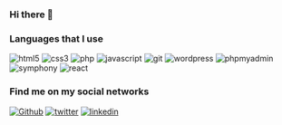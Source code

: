 ### Hi there 👋

### Languages that I use
<p>
<img alt="html5" src="https://img.shields.io/badge/-Html-E34F26?style=flat-square&logo=html5&logoColor=white" />  
<img alt="css3" src="https://img.shields.io/badge/-CSS-1572B6?style=flat-square&logo=css3&logoColor=white" /> 
<img alt="php" src="https://img.shields.io/badge/-PHP-777BB4?style=flat-square&logo=php&logoColor=white" />
<img alt="javascript" src="https://img.shields.io/badge/-Javascript-F7DF1E?style=flat-square&logo=javascript&logoColor=white" />
<img alt="git" src="https://img.shields.io/badge/-Git-F05032?style=flat-square&logo=git&logoColor=white" />
<img alt="wordpress" src="https://img.shields.io/badge/-Wordpress-21759B?style=flat-square&logo=wordpress&logoColor=white" />
<img alt="phpmyadmin" src="https://img.shields.io/badge/-PhpMyAdmin-6C78AF?style=flat-square&logo=phpmyadmin&logoColor=white" />
<img alt="symphony" src="https://img.shields.io/badge/-Symphony-000000?style=flat-square&logo=symfony&logoColor=white" />
<img alt="react" src="https://img.shields.io/badge/-React-61DAFB?style=flat-square&logo=react&logoColor=white" />
</p>

### Find me on my social networks 

<p>
  <a href="https://github.com/AlexandreGomesDaSilva" target="_blank"><img alt="Github" src="https://img.shields.io/badge/-GitHub-%2312100E.svg?&style=plastique&logo=Github&logoColor=white" /></a>
  <a href="https://twitter.com/PHP_Alxs" target="_blank"><img alt="twitter" src="https://img.shields.io/badge/-Twitter-1DA1F2?&style=plastique&logo=twitter&logoColor=white" /></a>
  <a href="https://www.linkedin.com/in/alexandre-gomes-da-silva-1b5592203/" target="_blank"><img alt="linkedin" src="https://img.shields.io/badge/-Linkedin-0A66C2?&style=plastique&logo=linkedin&logoColor=white" /></a>
</p>
